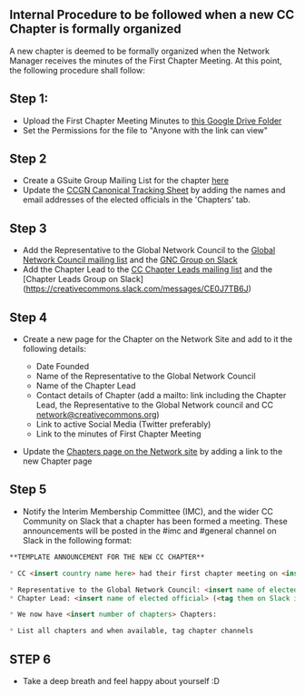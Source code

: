 ## Internal Procedure to be followed when a new CC Chapter is formally organized

A new chapter is deemed to be formally organized when the Network Manager receives the minutes of the First Chapter Meeting.
At this point, the following procedure shall follow:

## Step 1:

* Upload the First Chapter Meeting Minutes to [this Google Drive Folder](https://drive.google.com/open?id=1IY3JM7p2XL7CZ5H5jeo1AQ5ulrYZtmww)
* Set the Permissions for the file to "Anyone with the link can view"

## Step 2

* Create a GSuite Group Mailing List for the chapter [here](https://groups.google.com/a/creativecommons.org)
* Update the [CCGN Canonical Tracking Sheet](https://docs.google.com/spreadsheets/d/1TVska58E8G21ejjQwo8KxWAF10p90c-AIfQQsgM8ewg/edit?usp=sharing) by adding the names and email addresses of the elected officials in the 'Chapters' tab.

## Step 3

* Add the Representative to the Global Network Council to the [Global Network Council mailing list](https://groups.google.com/a/creativecommons.org/forum/#!forum/global-network-council) and the [GNC Group on Slack](https://creativecommons.slack.com/messages/GHFG7P6F8)
* Add the Chapter Lead to the [CC Chapter Leads mailing list](https://groups.google.com/a/creativecommons.org/forum/#!forum/cc-chapter-leads) and the [Chapter Leads Group on Slack] (https://creativecommons.slack.com/messages/CE0J7TB6J)

## Step 4

* Create a new page for the Chapter on the Network Site and add to it the following details:
	* Date Founded
	* Name of the Representative to the Global Network Council
	* Name of the Chapter Lead
	* Contact details of Chapter (add a mailto: link including the Chapter Lead, the Representative to the Global Network 		council and CC network@creativecommons.org)
	* Link to active Social Media (Twitter preferably)
	* Link to the minutes of First Chapter Meeting
	
* Update the [Chapters page on the Network site](https://network.creativecommons.org/chapters/) by adding a link to the new Chapter page

## Step 5

* Notify the Interim Membership Committee (IMC), and the wider CC Community on Slack that a chapter has been formed a meeting. These announcements will be posted in the #imc and #general channel on Slack in the following format:

```markdown
**TEMPLATE ANNOUNCEMENT FOR THE NEW CC CHAPTER**

* CC <insert country name here> had their first chapter meeting on <insert date here> and elected the following officials:

* Representative to the Global Network Council: <insert name of elected official> (<tag them on Slack if they're there>)
* Chapter Lead: <insert name of elected official> (<tag them on Slack if they're there>)

* We now have <insert number of chapters> Chapters:

* List all chapters and when available, tag chapter channels
```

## STEP 6

* Take a deep breath and feel happy about yourself :D
